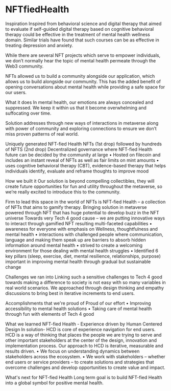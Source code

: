 # NFTfiedHealth
Inspiration
Inspired from behavioral science and digital therapy that aimed to evaluate if self-guided digital therapy based on cognitive behavioral therapy could be effective in the treatment of mental health wellness domain. Similar trials have found that such courses can be as effective in treating depression and anxiety.

While there are several NFT projects which serve to empower individuals, we don’t normally hear the topic of mental health permeate through the Web3 community.

NFTs allowed us to build a community alongside our application, which allows us to build alongside our community. This has the added benefit of opening conversations about mental health while providing a safe space for our users.

What it does
In mental health, our emotions are always concealed and suppressed. We keep it within us that it become overwhelming and suffocating over time.

Solution addresses through new ways of interactions in metaverse along with power of community and exploring connections to ensure we don’t miss proven patterns of real world.

Uniquely generated NFT-fied Health NFTs (1st drop) followed by hundreds of NFTS (2nd drop) Decentralized governance where NFT-fied Health future can be decided by the community at large • Hosted on filecoin and includes an instant reveal of NFTs as well as fair limits on mint amounts • uses cognitive behavioral therapy (CBT), evidence-based therapy that helps individuals identify, evaluate and reframe thoughts to improve mood

How we built it
Our solution is beyond compelling collectibles, they will create future opportunities for fun and utility throughout the metaverse, so we’re really excited to introduce this to the community.

Firm to lead this space in the world of NFTs is NFT-fied Health – a collection of NFTs that aims to gamify therapy. Bringing solution in metaverse powered through NFT that has huge potential to develop buzz in the NFT universe Towards very Tech 4 good cause – we are putting innovative ways to interact through gamified NFT resulting multi-faceted capabilities • awareness for everyone with emphasis on Wellness, thoughtfulness and mental health • interactions with challenged people where communication, language and making them speak up are barriers to absorb hidden information around mental health • strived to create a welcoming environment for those dealing with mental health struggles • Identified 6 key pillars (sleep, exercise, diet, mental resilience, relationships, purpose) important in improving mental health through gradual but sustainable change

Challenges we ran into
Linking such a sensitive challenges to Tech 4 good towards making a difference to society is not easy with so many variables in real world scenarios. We approached through design thinking and empathy discussions to bring best in iterative increments to end users.

Accomplishments that we're proud of
Proud of our effort • Improving accessibility to mental health solutions • Taking care of mental health through fun with elements of Tech 4 good

What we learned
NFT-fied Health - Experience driven by Human Centered Design In solution- HCD is core of experience navigation for end users. HCD is a way of thinking that places the people we are trying to serve and other important stakeholders at the center of the design, innovation and implementation process. Our approach to HCD is iterative, measurable and results driven. • We focus on understanding dynamics between stakeholders across the ecosystem. • We work with stakeholders – whether end users or service providers – to create solutions and strategies that overcome challenges and develop opportunities to create value and impact.

What's next for NFT-fied Health
Long term goal is to build NFT-fied Health into a global symbol for positive mental health.
